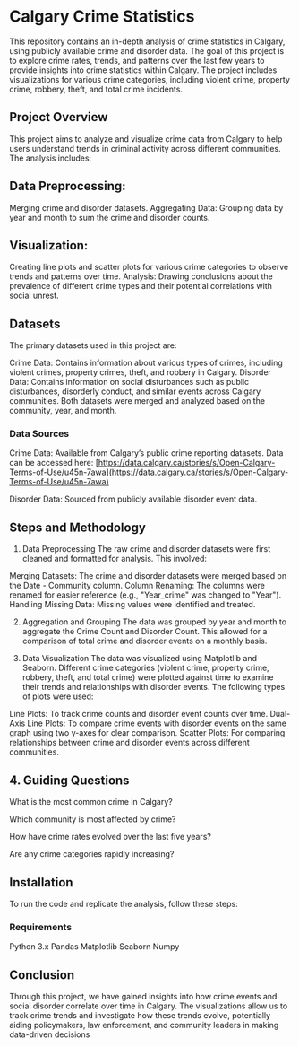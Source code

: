 # Calgary Crime Statistics

This repository contains an in-depth analysis of crime statistics in Calgary, using publicly available crime and disorder data. The goal of this project is to explore crime rates, trends, and patterns over the last few years to provide insights into crime statistics within Calgary. The project includes visualizations for various crime categories, including violent crime, property crime, robbery, theft, and total crime incidents.

## Project Overview
This project aims to analyze and visualize crime data from Calgary to help users understand trends in criminal activity across different communities. The analysis includes:

## Data Preprocessing: 

Merging crime and disorder datasets.
Aggregating Data: Grouping data by year and month to sum the crime and disorder counts.

## Visualization: 
Creating line plots and scatter plots for various crime categories to observe trends and patterns over time.
Analysis: Drawing conclusions about the prevalence of different crime types and their potential correlations with social unrest.

## Datasets

The primary datasets used in this project are:

Crime Data: Contains information about various types of crimes, including violent crimes, property crimes, theft, and robbery in Calgary.
Disorder Data: Contains information on social disturbances such as public disturbances, disorderly conduct, and similar events across Calgary communities.
Both datasets were merged and analyzed based on the community, year, and month.

### Data Sources

Crime Data: Available from Calgary’s public crime reporting datasets. Data can be accessed here: [https://data.calgary.ca/stories/s/Open-Calgary-Terms-of-Use/u45n-7awa](https://data.calgary.ca/stories/s/Open-Calgary-Terms-of-Use/u45n-7awa)

Disorder Data: Sourced from publicly available disorder event data.


## Steps and Methodology
1. Data Preprocessing
The raw crime and disorder datasets were first cleaned and formatted for analysis. This involved:

Merging Datasets: The crime and disorder datasets were merged based on the Date - Community column.
Column Renaming: The columns were renamed for easier reference (e.g., "Year_crime" was changed to "Year").
Handling Missing Data: Missing values were identified and treated.

2. Aggregation and Grouping
The data was grouped by year and month to aggregate the Crime Count and Disorder Count. This allowed for a comparison of total crime and disorder events on a monthly basis.

3. Data Visualization
The data was visualized using Matplotlib and Seaborn. Different crime categories (violent crime, property crime, robbery, theft, and total crime) were plotted against time to examine their trends and relationships with disorder events. The following types of plots were used:

Line Plots: To track crime counts and disorder event counts over time.
Dual-Axis Line Plots: To compare crime events with disorder events on the same graph using two y-axes for clear comparison.
Scatter Plots: For comparing relationships between crime and disorder events across different communities.

## 4. Guiding Questions


 What is the most common crime in Calgary?
 
 Which community is most affected by crime?
 
 How have crime rates evolved over the last five years?
 
 Are any crime categories rapidly increasing?

## Installation
To run the code and replicate the analysis, follow these steps:

### Requirements

Python 3.x
Pandas
Matplotlib
Seaborn
Numpy

## Conclusion

Through this project, we have gained insights into how crime events and social disorder correlate over time in Calgary. The visualizations allow us to track crime trends and investigate how these trends evolve, potentially aiding policymakers, law enforcement, and community leaders in making data-driven decisions







